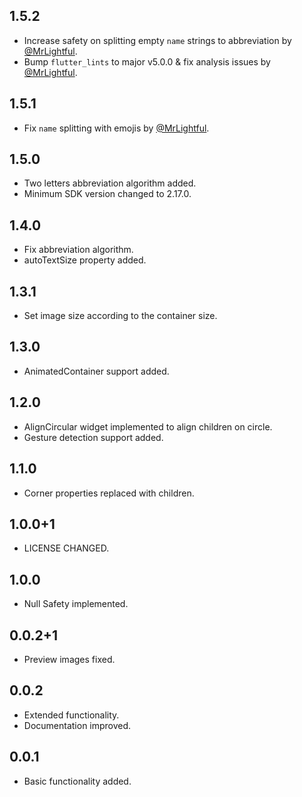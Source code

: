 ## 1.5.2

* Increase safety on splitting empty `name` strings to abbreviation by [@MrLightful](https://github.com/MrLightful).
* Bump `flutter_lints` to major v5.0.0 & fix analysis issues by [@MrLightful](https://github.com/MrLightful).

## 1.5.1

* Fix `name` splitting with emojis by [@MrLightful](https://github.com/MrLightful).

## 1.5.0

* Two letters abbreviation algorithm added.
* Minimum SDK version changed to 2.17.0.

## 1.4.0

* Fix abbreviation algorithm.
* autoTextSize property added.

## 1.3.1

* Set image size according to the container size.

## 1.3.0

* AnimatedContainer support added.

## 1.2.0

* AlignCircular widget implemented to align children on circle.
* Gesture detection support added.
 
## 1.1.0

* Corner properties replaced with children.

## 1.0.0+1

* LICENSE CHANGED.

## 1.0.0

* Null Safety implemented.

## 0.0.2+1

* Preview images fixed.

## 0.0.2

* Extended functionality.
* Documentation improved.

## 0.0.1

* Basic functionality added.

